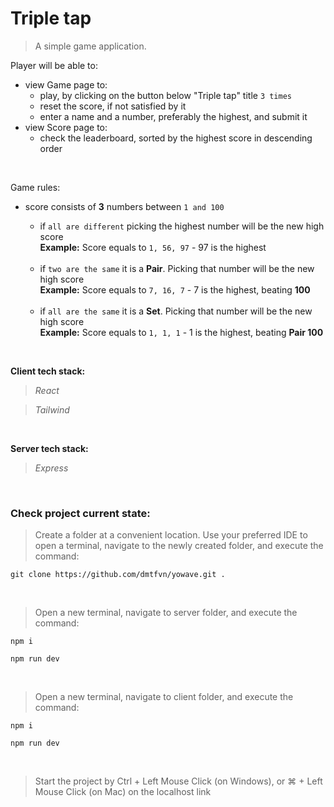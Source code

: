 # Triple tap

>A simple game application.

Player will be able to:
- view Game page to:
  - play, by clicking on the button below "Triple tap" title `3 times`
  - reset the score, if not satisfied by it
  - enter a name and a number, preferably the highest, and submit it
- view Score page to:
  - check the leaderboard, sorted by the highest score in descending order

<br>

Game rules:
- score consists of **3** numbers between `1 and 100`
  - if `all are different` picking the highest number will be the new high score <br>
  **Example:** Score equals to `1, 56, 97` - 97 is the highest

  <br>

  - if `two are the same` it is a **Pair**. Picking that number will be the new high score <br>
  **Example:** Score equals to `7, 16, 7` - 7 is the highest, beating **100**

  <br>

  - if `all are the same` it is a **Set**. Picking that number will be the new high score <br>
  **Example:** Score equals to `1, 1, 1` - 1 is the highest, beating **Pair 100**

<br>

**Client tech stack:**
>*React*

>*Tailwind*

<br>

**Server tech stack:**
>*Express*

<br>

### Check project current state:

>Create a folder at a convenient location. Use your preferred IDE to open a terminal, navigate to the newly created folder, and execute the command:

```
git clone https://github.com/dmtfvn/yowave.git .
```

<br>

>Open a new terminal, navigate to server folder, and execute the command:

```
npm i
```
```
npm run dev
```

<br>

>Open a new terminal, navigate to client folder, and execute the command:

```
npm i
```
```
npm run dev
```

<br>

>Start the project by Ctrl + Left Mouse Click (on Windows), or ⌘ + Left Mouse Click (on Mac) on the localhost link
